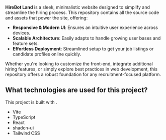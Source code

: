 **HireBot Land** is a sleek, minimalistic website designed to simplify and streamline the hiring process. This repository contains all the source code and assets that power the site, offering:

- **Responsive & Modern UI**: Ensures an intuitive user experience across devices.  
- **Scalable Architecture**: Easily adapts to handle growing user bases and feature sets.  
- **Effortless Deployment**: Streamlined setup to get your job listings or candidate profiles online quickly.  

Whether you're looking to customize the front-end, integrate additional hiring features, or simply explore best practices in web development, this repository offers a robust foundation for any recruitment-focused platform.

## What technologies are used for this project?

This project is built with .

- Vite
- TypeScript
- React
- shadcn-ui
- Tailwind CSS
